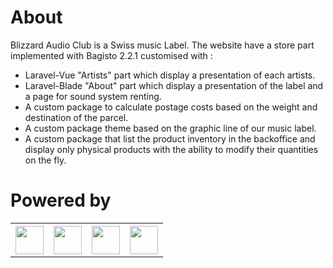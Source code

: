 <h1>About</h1>
<p>
    Blizzard Audio Club is a Swiss music Label. The website have a store part implemented with Bagisto 2.2.1 customised with :
    <ul>
        <li>Laravel-Vue "Artists" part which display a presentation of each artists.</li>
        <li>Laravel-Blade "About" part which display a presentation of the label and a page for sound system renting.</li>
        <li>A custom package to calculate postage costs based on the weight and destination of the parcel.</li>
        <li>A custom package theme based on the graphic line of our music label.</li>
        <li>A custom package that list the product inventory in the backoffice and display only physical products with the ability to modify their quantities on the fly.</li>
    </ul>
</p>

<h1>Powered by</h1>
<div>
    <table>
        <tbody>
            <tr>
                <th>
                    <img height="45px" src="https://camo.githubusercontent.com/ab9b47e08e4537756486d23cec245f1dd3f9cf43f961e3646b40b58b811ed34b/68747470733a2f2f6261676973746f2e636f6d2f77702d636f6e74656e742f7468656d65732f6261676973746f2f696d616765732f6c6f676f2e706e67">
                </th>
                <th>
                    <img height="45px" src="https://upload.wikimedia.org/wikipedia/commons/3/36/Logo.min.svg">
                </th>
                <th>
                    <img height="45px" src="https://upload.wikimedia.org/wikipedia/commons/thumb/9/95/Vue.js_Logo_2.svg/2219px-Vue.js_Logo_2.svg.png">
                </th>
                <th>
                    <img height="45px" src="https://upload.wikimedia.org/wikipedia/commons/thumb/b/ba/Stripe_Logo%2C_revised_2016.svg/1024px-Stripe_Logo%2C_revised_2016.svg.png">
                </th>
            </tr>
        </tbody>
    </table>
</div>
